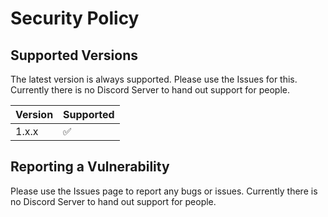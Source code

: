 # Security Policy

## Supported Versions

The latest version is always supported.
Please use the Issues for this.
Currently there is no Discord Server to hand out support for people.

| Version | Supported          |
| ------- | ------------------ |
| 1.x.x   | :white_check_mark: |

## Reporting a Vulnerability

Please use the Issues page to report any bugs or issues.
Currently there is no Discord Server to hand out support for people.

